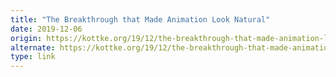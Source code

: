 ```yaml
---
title: "The Breakthrough that Made Animation Look Natural"
date: 2019-12-06
origin: https://kottke.org/19/12/the-breakthrough-that-made-animation-look-natural
alternate: https://kottke.org/19/12/the-breakthrough-that-made-animation-look-natural
type: link
---
```



